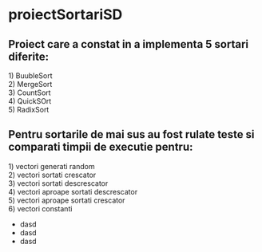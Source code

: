 # proiectSortariSD
<h2>Proiect care a constat in a implementa 5 sortari diferite: </h2>
  1) BuubleSort </br>
  2) MergeSort </br>
  3) CountSort </br>
  4) QuickSOrt </br>
  5) RadixSort </br>
  <h2>Pentru sortarile de mai sus au fost rulate teste si comparati timpii de executie pentru: </h2>
  1) vectori generati random </br>
  2) vectori sortati crescator </br>
  3) vectori sortati descrescator </br>
  4) vectori aproape sortati descrescator </br>
  5) vectori aproape sortati crescator </br>
  6) vectori constanti </br>

<ul>
  <li> dasd </li>
    <li> dasd </li>
    <li> dasd </li>
</ul>
